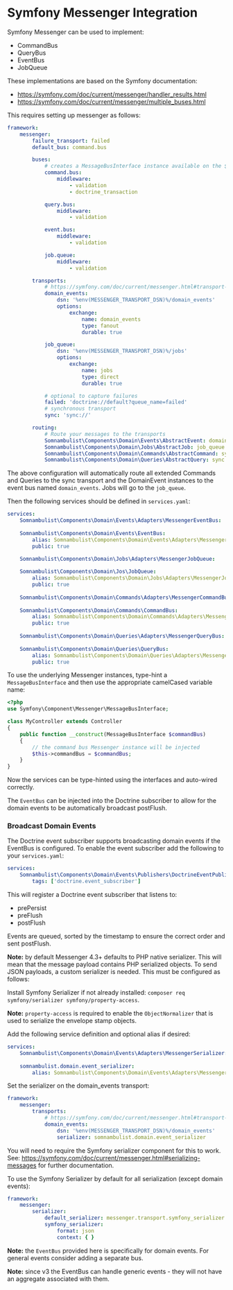 # Symfony Messenger Integration

Symfony Messenger can be used to implement:

 * CommandBus
 * QueryBus
 * EventBus
 * JobQueue

These implementations are based on the Symfony documentation:

 * https://symfony.com/doc/current/messenger/handler_results.html
 * https://symfony.com/doc/current/messenger/multiple_buses.html

This requires setting up messenger as follows:

```yaml
framework:
    messenger:
        failure_transport: failed
        default_bus: command.bus

        buses:
            # creates a MessageBusInterface instance available on the $commandBus argument
            command.bus:
                middleware:
                    - validation
                    - doctrine_transaction

            query.bus:
                middleware:
                    - validation

            event.bus:
                middleware:
                    - validation

            job.queue:
                middleware:
                    - validation

        transports:
            # https://symfony.com/doc/current/messenger.html#transport-configuration
            domain_events:
                dsn: '%env(MESSENGER_TRANSPORT_DSN)%/domain_events'
                options:
                    exchange:
                        name: domain_events
                        type: fanout
                        durable: true

            job_queue:
                dsn: '%env(MESSENGER_TRANSPORT_DSN)%/jobs'
                options:
                    exchange:
                        name: jobs
                        type: direct
                        durable: true

            # optional to capture failures
            failed: 'doctrine://default?queue_name=failed'
            # synchronous transport
            sync: 'sync://'

        routing:
            # Route your messages to the transports
            Somnambulist\Components\Domain\Events\AbstractEvent: domain_events
            Somnambulist\Components\Domain\Jobs\AbstractJob: job_queue
            Somnambulist\Components\Domain\Commands\AbstractCommand: sync
            Somnambulist\Components\Domain\Queries\AbstractQuery: sync
```

The above configuration will automatically route all extended Commands and Queries to the sync
transport and the DomainEvent instances to the event bus named `domain_events`. Jobs will go to
the `job_queue`.

Then the following services should be defined in `services.yaml`:

```yaml
services:
    Somnambulist\Components\Domain\Events\Adapters\MessengerEventBus:
    
    Somnambulist\Components\Domain\Events\EventBus:
        alias: Somnambulist\Components\Domain\Events\Adapters\MessengerEventBus
        public: true

    Somnambulist\Components\Domain\Jobs\Adapters\MessengerJobQueue:
    
    Somnambulist\Components\Domain\Jos\JobQueue:
        alias: Somnambulist\Components\Domain\Jobs\Adapters\MessengerJobQueue
        public: true
    
    Somnambulist\Components\Domain\Commands\Adapters\MessengerCommandBus:
    
    Somnambulist\Components\Domain\Commands\CommandBus:
        alias: Somnambulist\Components\Domain\Commands\Adapters\MessengerCommandBus
        public: true
    
    Somnambulist\Components\Domain\Queries\Adapters\MessengerQueryBus:
    
    Somnambulist\Components\Domain\Queries\QueryBus:
        alias: Somnambulist\Components\Domain\Queries\Adapters\MessengerQueryBus
        public: true
```

To use the underlying Messenger instances, type-hint a `MessageBusInterface` and then use
the appropriate camelCased variable name:

```php
<?php
use Symfony\Component\Messenger\MessageBusInterface;

class MyController extends Controller
{
    public function __construct(MessageBusInterface $commandBus)
    {
        // the command bus Messenger instance will be injected
        $this->commandBus = $commandBus;
    }
}
```

Now the services can be type-hinted using the interfaces and auto-wired correctly.

The `EventBus` can be injected into the Doctrine subscriber to allow for the domain events
to be automatically broadcast postFlush.

### Broadcast Domain Events

The Doctrine event subscriber supports broadcasting domain events if the EventBus is configured.
To enable the event subscriber add the following to your `services.yaml`:

```yaml
services:
    Somnambulist\Components\Domain\Events\Publishers\DoctrineEventPublisher:
        tags: ['doctrine.event_subscriber']
```

This will register a Doctrine event subscriber that listens to:

 * prePersist
 * preFlush
 * postFlush
 
Events are queued, sorted by the timestamp to ensure the correct order and sent postFlush.

__Note:__ by default Messenger 4.3+ defaults to PHP native serializer. This will mean that the
message payload contains PHP serialized objects. To send JSON payloads, a custom serializer is
needed. This must be configured as follows:

Install Symfony Serializer if not already installed: `composer req symfony/serializer symfony/property-access`.

__Note:__ `property-access` is required to enable the `ObjectNormalizer` that is used to
serialize the envelope stamp objects.

Add the following service definition and optional alias if desired:
```yaml
services:
    Somnambulist\Components\Domain\Events\Adapters\MessengerSerializer:
        
    somnambulist.domain.event_serializer:
        alias: Somnambulist\Components\Domain\Events\Adapters\MessengerSerializer
```

Set the serializer on the domain_events transport:
```yaml
framework:
    messenger:
        transports:
            # https://symfony.com/doc/current/messenger.html#transport-configuration
            domain_events:
                dsn: '%env(MESSENGER_TRANSPORT_DSN)%/domain_events'
                serializer: somnambulist.domain.event_serializer
```

You will need to require the Symfony serializer component for this to work. See: 
https://symfony.com/doc/current/messenger.html#serializing-messages for further
documentation.

To use the Symfony Serializer by default for all serialization (except domain events):

```yaml
framework:
    messenger:
        serializer:
            default_serializer: messenger.transport.symfony_serializer
            symfony_serializer:
                format: json
                context: { }
```

__Note:__ the `EventBus` provided here is specifically for domain events. For general events
consider adding a separate bus.

__Note:__ since v3 the EventBus can handle generic events - they will not have an aggregate
associated with them.
